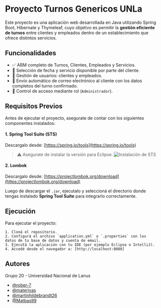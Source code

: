 
# Proyecto Turnos Genericos UNLa

Este proyecto es una aplicación web desarrollada en Java utilizando Spring Boot, Hibernate y Thymeleaf, cuyo objetivo es permitir la **gestión eficiente de turnos** entre clientes y empleados dentro de un establecimiento que ofrece distintos servicios.



## Funcionalidades

- ✅ ABM completo de Turnos, Clientes, Empleados y Servicios.
- 📅 Selección de fecha y servicio disponible por parte del cliente.
- 👤 Gestión de usuarios: clientes y empleados.
- 📧 Envío automático de correo electrónico al cliente con los datos completos del turno confirmado.
- 🔐 Control de acceso mediante rol (`Administrador`).


##  Requisitos Previos

Antes de ejecutar el proyecto, asegurate de contar con los siguientes componentes instalados:

#### 1. Spring Tool Suite (STS)
Descargalo desde: [https://spring.io/tools](https://spring.io/tools)

> ⚠️ Asegurate de instalar la versión para Eclipse.
![Instalación de STS]([./assets/sts-install.png](https://github.com/materivas/TP-OO2-Grupo-20-Spring/blob/aeaa11bc9a839a0713f8eb7034bc594b06ca8b09/imagen_2025-06-21_132634127.png))

#### 2. Lombok
Descargalo desde: [https://projectlombok.org/download](https://projectlombok.org/download)

Luego de descargar el `.jar`, ejecutalo y seleccioná el directorio donde tengas instalado **Spring Tool Suite** para integrarlo correctamente.
## Ejecución

Para ejecutar el proyecto:

    1. Cloná el repositorio.
    2. Configurá el archivo `application.yml` o `.properties` con los datos de tu base de datos y cuenta de email.
    3. Ejecutá la aplicación con tu IDE (por ejemplo Eclipse o IntelliJ).
    4. Accedé desde el navegador a: [http://localhost:8080]


## Autores

Grupo 20 - Universidad Nacional de Lanus

- [@rober-7](https://github.com/rober-7)
- [@materivas](https://github.com/materivas)
- [@martinhildebrandt26](https://github.com/martinhildebrandt26)
- [@Matbas99](https://github.com/Matbas99)


